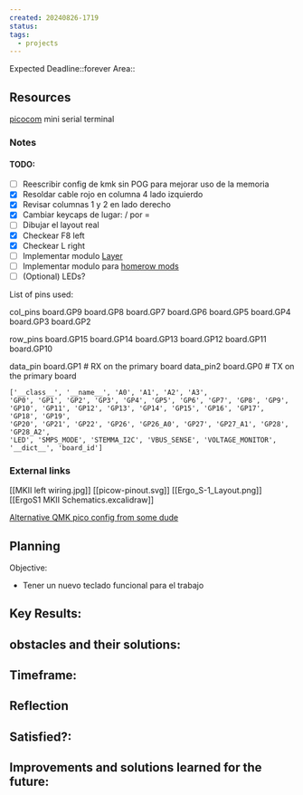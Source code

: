 ```yaml
---
created: 20240826-1719
status: 
tags:
  - projects
---
```


Expected Deadline::forever
Area::

## Resources

[picocom](https://github.com/npat-efault/picocom) mini serial terminal

### Notes

#### TODO:
- [ ] Reescribir config de kmk sin POG para mejorar uso de la memoria
- [x] Resoldar cable rojo en columna 4 lado izquierdo
- [x] Revisar columnas 1 y 2 en lado derecho
- [x] Cambiar keycaps de lugar: / por =
- [ ] Dibujar el layout real
- [x] Checkear F8 left
- [x] Checkear L right
- [ ] Implementar modulo [Layer](https://github.com/KMKfw/kmk_firmware/blob/main/docs/en/layers.md)
- [ ] Implementar modulo para [homerow mods](https://github.com/KMKfw/kmk_firmware/blob/main/docs/en/holdtap.md)
- [ ] (Optional) LEDs?

List of pins used:

col_pins
  board.GP9
  board.GP8
  board.GP7
  board.GP6
  board.GP5
  board.GP4
  board.GP3
  board.GP2

row_pins
  board.GP15
  board.GP14
  board.GP13
  board.GP12
  board.GP11
  board.GP10

data_pin board.GP1     # RX on the primary board
data_pin2 board.GP0    # TX on the primary board

```
['__class__', '__name__', 'A0', 'A1', 'A2', 'A3',
'GP0', 'GP1', 'GP2', 'GP3', 'GP4', 'GP5', 'GP6', 'GP7', 'GP8', 'GP9', 
'GP10', 'GP11', 'GP12', 'GP13', 'GP14', 'GP15', 'GP16', 'GP17', 'GP18', 'GP19',
'GP20', 'GP21', 'GP22', 'GP26', 'GP26_A0', 'GP27', 'GP27_A1', 'GP28', 'GP28_A2',
'LED', 'SMPS_MODE', 'STEMMA_I2C', 'VBUS_SENSE', 'VOLTAGE_MONITOR', '__dict__', 'board_id']
```


### External links

[[MKII left wiring.jpg]]
[[picow-pinout.svg]]
[[Ergo_S-1_Layout.png]]
[[ErgoS1 MKII Schematics.excalidraw]]

[Alternative QMK pico config from some dude](https://www.vikasraj.dev/blog/qmk-pi-pico-rp2040)

## Planning
Objective:
- Tener un nuevo teclado funcional para el trabajo

Key Results:
- 

obstacles and their solutions:
- 

Timeframe:
- 

## Reflection
Satisfied?:
- 

Improvements and solutions learned for the future:
- 

